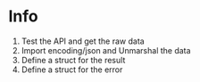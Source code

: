 # Info
1. Test the API and get the raw data
2. Import encoding/json and Unmarshal the data 
3. Define a struct for the result 
4. Define a struct for the error